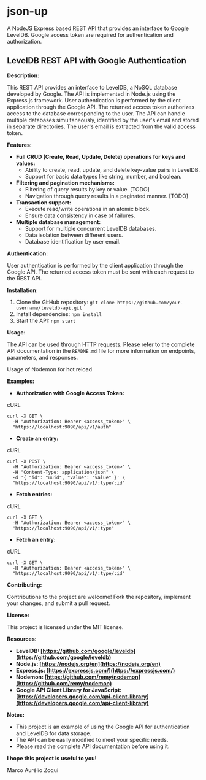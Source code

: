 # json-up
A NodeJS Express based REST API that provides an interface to Google LevelDB. Google access token are required for authentication and authorization. 

## LevelDB REST API with Google Authentication

**Description:**

This REST API provides an interface to LevelDB, a NoSQL database developed by Google. The API is implemented in Node.js using the Express.js framework. User authentication is performed by the client application through the Google API. The returned access token authorizes access to the database corresponding to the user. The API can handle multiple databases simultaneously, identified by the user's email and stored in separate directories. The user's email is extracted from the valid access token.

**Features:**

- **Full CRUD (Create, Read, Update, Delete) operations for keys and values:**
    - Ability to create, read, update, and delete key-value pairs in LevelDB.
    - Support for basic data types like string, number, and boolean.
- **Filtering and pagination mechanisms:**
    - Filtering of query results by key or value. [TODO]
    - Navigation through query results in a paginated manner. [TODO]
- **Transaction support:**
    - Execute read/write operations in an atomic block.
    - Ensure data consistency in case of failures.
- **Multiple database management:**
    - Support for multiple concurrent LevelDB databases.
    - Data isolation between different users.
    - Database identification by user email.

**Authentication:**

User authentication is performed by the client application through the Google API. The returned access token must be sent with each request to the REST API.

**Installation:**

1. Clone the GitHub repository: `git clone https://github.com/your-username/leveldb-api.git`
2. Install dependencies: `npm install`
3. Start the API: `npm start`

**Usage:**

The API can be used through HTTP requests. Please refer to the complete API documentation in the `README.md` file for more information on endpoints, parameters, and responses.

Usage of Nodemon for hot reload

**Examples:**

- **Authorization with Google Access Token:**

cURL

```
curl -X GET \
  -H "Authorization: Bearer <access_token>" \
  "https://localhost:9090/api/v1/auth"
```

- **Create an entry:**

cURL

```
curl -X POST \
  -H "Authorization: Bearer <access_token>" \
  -H "Content-Type: application/json" \
  -d '{ "id": "uuid", "value": "value" }' \
  "https://localhost:9090/api/v1/:type/:id"
```

- **Fetch entries:**

cURL

```
curl -X GET \
  -H "Authorization: Bearer <access_token>" \
  "https://localhost:9090/api/v1/:type"
```

- **Fetch an entry:**

cURL

```
curl -X GET \
  -H "Authorization: Bearer <access_token>" \
  "https://localhost:9090/api/v1/:type/:id"
```

**Contributing:**

Contributions to the project are welcome! Fork the repository, implement your changes, and submit a pull request.

**License:**

This project is licensed under the MIT license.

**Resources:**

- **LevelDB: [https://github.com/google/leveldb](https://github.com/google/leveldb)**
- **Node.js: [https://nodejs.org/en](https://nodejs.org/en)**
- **Express.js: [https://expressjs.com/](https://expressjs.com/)**
- **Nodemon: [https://github.com/remy/nodemon](https://github.com/remy/nodemon)**
- **Google API Client Library for JavaScript: [https://developers.google.com/api-client-library](https://developers.google.com/api-client-library)**

**Notes:**

- This project is an example of using the Google API for authentication and LevelDB for data storage.
- The API can be easily modified to meet your specific needs.
- Please read the complete API documentation before using it.

**I hope this project is useful to you!**

Marco Aurélio Zoqui
